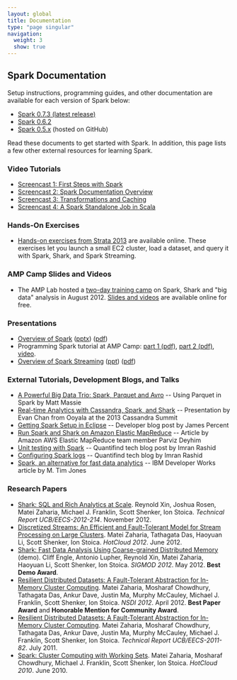 ```yaml
---
layout: global
title: Documentation
type: "page singular"
navigation:
  weight: 3
  show: true
---
```


<h2>Spark Documentation</h2>

<p>Setup instructions, programming guides, and other documentation are available for each version of Spark below:</p>

<ul>
  <li><a href="{{site.url}}docs/latest/">Spark 0.7.3 (latest release)</a></li>
  <li><a href="{{site.url}}docs/0.6.2/">Spark 0.6.2</a></li>
  <li><a href="https://github.com/mesos/spark/wiki/Spark-0.5-Documentation">Spark 0.5.x</a> (hosted on GitHub)</li>
</ul>

<p>Read these documents to get started with Spark. In addition, this page lists a few other external resources for learning Spark.</p>

<h3>Video Tutorials</h3>

<ul>
  <li><a href="{{site.url}}screencasts/1-first-steps-with-spark.html">Screencast 1: First Steps with Spark</a></li>
  <li><a href="{{site.url}}screencasts/2-spark-documentation-overview.html">Screencast 2: Spark Documentation Overview</a></li>
<li><a href="{{site.url}}screencasts/3-transformations-and-caching.html">Screencast 3: Transformations and Caching</a></li>
<li><a href="{{site.url}}screencasts/4-a-standalone-job-in-spark.html">Screencast 4: A Spark Standalone Job in Scala</a></li>

</ul>

<h3>Hands-On Exercises</h3>

<ul>
  <li><a href="http://ampcamp.berkeley.edu/big-data-mini-course/">Hands-on exercises from Strata 2013</a> are available online. These exercises let you launch a small EC2 cluster, load a dataset, and query it with Spark, Shark, and Spark Streaming.</li>
</ul>

<h3>AMP Camp Slides and Videos</h3>

<ul>
  <li>The AMP Lab hosted a <a href="http://ampcamp.berkeley.edu/agenda-2012/">two-day training camp</a> on Spark, Shark and "big data" analysis in August 2012. <a href="http://ampcamp.berkeley.edu/agenda-2012/">Slides and videos</a> are available online for free.
  </li>
</ul>

<h3>Presentations</h3>

<ul>
  <li>
    <a href="{{site.url}}talks/overview.pptx">Overview of Spark</a> (<a href="{{site.url}}talks/overview.pptx">pptx</a>) (<a href="/talks/overview.pdf">pdf</a>)
  </li>
  <li>Programming Spark tutorial at AMP Camp: <a href="http://ampcamp.berkeley.edu/wp-content/uploads/2012/06/matei-zaharia-part-1-amp-camp-2012-spark-intro.pdf">part 1 (pdf)</a>, <a href="http://ampcamp.berkeley.edu/wp-content/uploads/2012/06/matei-zaharia-part-2-amp-camp-2012-standalone-programs.pdf">part 2 (pdf)</a>, <a href="http://www.youtube.com/watch?v=7k4yDKBYOcw">video</a>.
  </li>
  <li><a href="{{site.url}}talks/strata_spark_streaming.ppt">Overview of Spark Streaming</a> (<a href="{{site.url}}talks/strata_spark_streaming.ppt">ppt</a>) (<a href="{{site.url}}talks/strata_spark_streaming.pdf">pdf</a>)</li>
</ul>

<h3>External Tutorials, Development Blogs, and Talks</h3>

<ul>
  <li><a href="http://zenfractal.com/2013/08/21/a-powerful-big-data-trio/">A Powerful Big Data Trio: Spark, Parquet and Avro</a> -- Using Parquet in Spark by Matt Massie</li>
  <li><a href="http://www.slideshare.net/EvanChan2/cassandra2013-spark-talk-final">Real-time Analytics with Cassandra, Spark, and Shark</a> -- Presentation by Evan Chan from Ooyala at the 2013 Cassandra Summit</li>
  <li><a href="http://syndeticlogic.net/?p=311">Getting Spark Setup in Eclipse</a> -- Developer blog post by James Percent</li>
  <li><a href="http://aws.amazon.com/articles/Elastic-MapReduce/4926593393724923">Run Spark and Shark on Amazon Elastic MapReduce</a> -- Article by Amazon AWS Elastic MapReduce team member Parviz Deyhim</li>
  <li><a href="http://blog.quantifind.com/posts/spark-unit-test/">Unit testing with Spark</a> -- Quantifind tech blog post by Imran Rashid</li>
  <li><a href="http://blog.quantifind.com/posts/logging-post/">Configuring Spark logs</a> -- Quantifind tech blog by Imran Rashid</li>
  <li><a href="http://www.ibm.com/developerworks/library/os-spark/">Spark, an alternative for fast data analytics</a> -- IBM Developer Works article by M. Tim Jones</li>
</ul>

<h3>Research Papers</h3>

<ul>
  <li>
    <a href="http://www.eecs.berkeley.edu/Pubs/TechRpts/2012/EECS-2012-214.pdf">Shark: SQL and Rich Analytics at Scale</a>. Reynold Xin, Joshua Rosen, Matei Zaharia, Michael J. Franklin, Scott Shenker, Ion Stoica. <em>Technical Report UCB/EECS-2012-214</em>. November 2012.
  </li>
  <li>
    <a href="http://www.cs.berkeley.edu/~matei/papers/2012/hotcloud_spark_streaming.pdf">Discretized Streams: An Efficient and Fault-Tolerant Model for Stream Processing on Large Clusters</a>.  Matei Zaharia, Tathagata Das, Haoyuan Li, Scott Shenker, Ion Stoica. <em>HotCloud 2012</em>. June 2012.
  </li>
  <li>
    <a href="http://www.cs.berkeley.edu/~matei/papers/2012/sigmod_shark_demo.pdf">Shark: Fast Data Analysis Using Coarse-grained Distributed Memory</a> (demo). Cliff Engle, Antonio Lupher, Reynold Xin, Matei Zaharia, Haoyuan Li, Scott Shenker, Ion Stoica. <em>SIGMOD 2012</em>. May 2012. <b>Best Demo Award</b>.
  </li>
  <li>
    <a href="http://www.cs.berkeley.edu/~matei/papers/2012/nsdi_spark.pdf">Resilient Distributed Datasets: A Fault-Tolerant Abstraction for In-Memory Cluster Computing</a>.  Matei Zaharia, Mosharaf Chowdhury, Tathagata Das, Ankur Dave, Justin Ma, Murphy McCauley, Michael J. Franklin, Scott Shenker, Ion Stoica. <em>NSDI 2012</em>. April 2012. <b>Best Paper Award</b> and <b>Honorable Mention for Community Award</b>.
  </li>
  <li>
    <a href="http://www.cs.berkeley.edu/~matei/papers/2011/tr_spark.pdf">Resilient Distributed Datasets: A Fault-Tolerant Abstraction for In-Memory Cluster Computing</a>.  Matei Zaharia, Mosharaf Chowdhury, Tathagata Das, Ankur Dave, Justin Ma, Murphy McCauley, Michael J. Franklin, Scott Shenker, Ion Stoica. <em>Technical Report UCB/EECS-2011-82</em>.  July 2011.</li>
  <li>
    <a href="http://www.cs.berkeley.edu/~matei/papers/2010/hotcloud_spark.pdf">Spark: Cluster Computing with Working Sets</a>. Matei Zaharia, Mosharaf Chowdhury, Michael J. Franklin, Scott Shenker, Ion Stoica. <em>HotCloud 2010</em>. June 2010.
  </li>
</ul>
